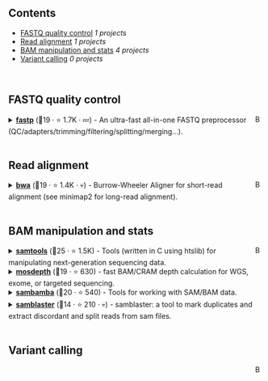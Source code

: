 ## Contents

- [FASTQ quality control](#fastq-quality-control) _1 projects_
- [Read alignment](#read-alignment) _1 projects_
- [BAM manipulation and stats](#bam-manipulation-and-stats) _4 projects_
- [Variant calling](#variant-calling) _0 projects_

<br>

## FASTQ quality control

<a href="#contents"><img align="right" width="15" height="15" src="https://git.io/JtehR" alt="Back to top"></a>

<details><summary><b><a href="https://github.com/OpenGene/fastp">fastp</a></b> (🥇19 ·  ⭐ 1.7K · 💤) - An ultra-fast all-in-one FASTQ preprocessor (QC/adapters/trimming/filtering/splitting/merging...).</summary>

- [GitHub](https://github.com/OpenGene/fastp) (👨‍💻 26 · 🔀 310 · 📋 490 - 64% open · ⏱️ 31.05.2023):

	```
	git clone https://github.com/OpenGene/fastp
	```
</details>
<br>

## Read alignment

<a href="#contents"><img align="right" width="15" height="15" src="https://git.io/JtehR" alt="Back to top"></a>

<details><summary><b><a href="https://github.com/lh3/bwa">bwa</a></b> (🥇19 ·  ⭐ 1.4K · 💀) - Burrow-Wheeler Aligner for short-read alignment (see minimap2 for long-read alignment).</summary>

- [GitHub](https://github.com/lh3/bwa) (👨‍💻 33 · 🔀 510 · 📥 100K · 📋 280 - 63% open · ⏱️ 22.09.2022):

	```
	git clone https://github.com/lh3/bwa
	```
</details>
<br>

## BAM manipulation and stats

<a href="#contents"><img align="right" width="15" height="15" src="https://git.io/JtehR" alt="Back to top"></a>

<details><summary><b><a href="https://github.com/samtools/samtools">samtools</a></b> (🥇25 ·  ⭐ 1.5K) - Tools (written in C using htslib) for manipulating next-generation sequencing data.</summary>

- [GitHub](https://github.com/samtools/samtools) (👨‍💻 92 · 🔀 540 · 📥 1.4M · 📋 1.2K - 14% open · ⏱️ 26.01.2024):

	```
	git clone https://github.com/samtools/samtools
	```
</details>
<details><summary><b><a href="https://github.com/brentp/mosdepth">mosdepth</a></b> (🥉19 ·  ⭐ 630) - fast BAM/CRAM depth calculation for WGS, exome, or targeted sequencing.</summary>

- [GitHub](https://github.com/brentp/mosdepth) (👨‍💻 16 · 🔀 99 · 📥 300K · 📋 200 - 24% open · ⏱️ 22.11.2023):

	```
	git clone https://github.com/brentp/mosdepth
	```
</details>
<details><summary><b><a href="https://github.com/biod/sambamba">sambamba</a></b> (🥈20 ·  ⭐ 540) - Tools for working with SAM/BAM data.</summary>

- [GitHub](https://github.com/biod/sambamba) (👨‍💻 29 · 🔀 96 · 📥 140K · 📋 450 - 6% open · ⏱️ 21.08.2023):

	```
	git clone https://github.com/biod/sambamba
	```
</details>
<details><summary><b><a href="https://github.com/GregoryFaust/samblaster">samblaster</a></b> (🥉14 ·  ⭐ 210 · 💀) - samblaster: a tool to mark duplicates and extract discordant and split reads from sam files.</summary>

- [GitHub](https://github.com/GregoryFaust/samblaster) (👨‍💻 5 · 🔀 29 · 📥 23K · 📋 49 - 26% open · ⏱️ 04.06.2020):

	```
	git clone https://github.com/GregoryFaust/samblaster
	```
</details>
<br>

## Variant calling

<a href="#contents"><img align="right" width="15" height="15" src="https://git.io/JtehR" alt="Back to top"></a>

